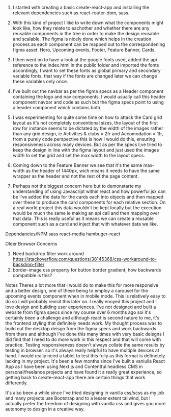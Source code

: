 1. I started with creating a basic create-react-app and installing the relevant dependencies such as react-router-dom, sass.

2. With this kind of project I like to write down what the components might look like, how they relate to eachother and whether there are any reusable components in the tree in order to make the design reusable and scalable. The figma is nicely done which helps in the creation process as each component can be mapped out to the correspondening figma asset. Hero, Upcoming events, Footer, Feature Banner, Cards. 

3. I then went on to have a look at the google fonts used, added the api reference to the index.html in the public folder and imported the fonts accordingly, I want to set these fonts as global primary and secondary variable fonts, that way if the fonts are changed later we can change these variables only once. 

4. I've built out the navbar as per the figma specs as a Header component containing the logo and nav components. I would usually call this header component navbar and code as such but the figma specs point to using a header component which contains both.


5. I was experimenting for quite some time on how to attack the Card grid layout as it's not completely conventional sizes, the layout of the first row for instance seems to be dictated by the width of the images rather than any grid design, ie Activities & clubs = 2fr and Accomodation = 1fr, from a purely code perspective this is how I would do this, ensuring responsiveness across many devices. But as per the specs I;ve tried to keep the design in line with the figma layout and just used the images width to set the grid and set the max width to the layout specs. 

6. Coming down to the Feature Banner we see that it's the same max-width as the header of 1440px, wich means it needs to have the same wrapper as the header and not the rest of the page content.

7. Perhaps not the biggest concern here but to demonstarte my understanding of using Javascript within react and how powerful jsx can be I've added the data for the cards each into objects and then mapped over these to produce the card components for each relative section. On a real world project this data wouldn't be kept locally but the execution would be much the same ie making an api call and then mapping over that data. This is really useful as it means we can create a reusable component such as a card and inject that with whatever data we like. 

Dependancies/NPM
sass
react-media
hambuger-react


Older Browser Concerns

1. Need backdrop filter work around https://stackoverflow.com/questions/38145368/css-workaround-to-backdrop-filter 
2. border-image css property for button border gradient, how backwards compatible is this?

Notes 
Theres a lot more that I would do to make this for more responsive and a better design, one of these being to employ a carousel for the upcoming events component when in mobile mode. This is relatively easy to do so I will probably revisit this later on. 
I really enoyed this project and I love design and building user experiences. I've not designed and built a website from figma specs since my course over 6 months ago soi it's certainly been a challenge and although react is second nature to me, it's the frontend styling that definitely needs work. My thought process was to build out the desktop deisgn from the figma specs and work backwards from there and although I've done this many times with very basic deisgns I did find that I need to do more work in this respect and that will come with practice. 
Testing responsiveness doesn't always collate the same results by testing in browser. so it's always really helpful to have multiple devices at hand. I would really need a tablet to test this fully as this format is definetely lacking in my project. 
It's been a few months since I've built a vaniulla React App as I have been using Next.js and Contentful headless CMS in personal/freelance projects and have found it a really great experience, so getting back to create-react-app there are certain things that work differently.

It's also been a while since I've tried designing in vanilla css/scss as my job and many projects use Bootstrap and to a lesser extent tailwind, but I actually prefer the freedom of designing with vanilla css and gives you more autonomy to design in a creative way. 